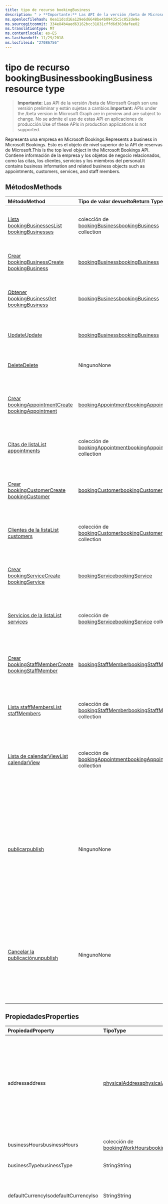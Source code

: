 ```yaml
---
title: tipo de recurso bookingBusiness
description: " > **Importante:** Las API de la versión /beta de Microsoft Graph son una versión preliminar y están sujetas a cambios. No se admite el uso de estas API en aplicaciones de producción."
ms.openlocfilehash: 0ea11dcd16a129e6d6648be4b09435c5c052de9e
ms.sourcegitcommit: 334e84b4aed63162bcc31831cffd6d363dafee02
ms.translationtype: MT
ms.contentlocale: es-ES
ms.lasthandoff: 11/29/2018
ms.locfileid: "27086756"
---
```

# <a name="bookingbusiness-resource-type"></a><span data-ttu-id="fa787-104">tipo de recurso bookingBusiness</span><span class="sxs-lookup"><span data-stu-id="fa787-104">bookingBusiness resource type</span></span>

 > <span data-ttu-id="fa787-105">**Importante:** Las API de la versión /beta de Microsoft Graph son una versión preliminar y están sujetas a cambios.</span><span class="sxs-lookup"><span data-stu-id="fa787-105">**Important:** APIs under the /beta version in Microsoft Graph are in preview and are subject to change.</span></span> <span data-ttu-id="fa787-106">No se admite el uso de estas API en aplicaciones de producción.</span><span class="sxs-lookup"><span data-stu-id="fa787-106">Use of these APIs in production applications is not supported.</span></span>
 
<span data-ttu-id="fa787-107">Representa una empresa en Microsoft Bookings.</span><span class="sxs-lookup"><span data-stu-id="fa787-107">Represents a business in Microsoft Bookings.</span></span> <span data-ttu-id="fa787-108">Esto es el objeto de nivel superior de la API de reservas de Microsoft.</span><span class="sxs-lookup"><span data-stu-id="fa787-108">This is the top level object in the Microsoft Bookings API.</span></span> <span data-ttu-id="fa787-109">Contiene información de la empresa y los objetos de negocio relacionados, como las citas, los clientes, servicios y los miembros del personal.</span><span class="sxs-lookup"><span data-stu-id="fa787-109">It contains business information and related business objects such as appointments, customers, services, and staff members.</span></span>

## <a name="methods"></a><span data-ttu-id="fa787-110">Métodos</span><span class="sxs-lookup"><span data-stu-id="fa787-110">Methods</span></span>

| <span data-ttu-id="fa787-111">Método</span><span class="sxs-lookup"><span data-stu-id="fa787-111">Method</span></span>           | <span data-ttu-id="fa787-112">Tipo de valor devuelto</span><span class="sxs-lookup"><span data-stu-id="fa787-112">Return Type</span></span>    |<span data-ttu-id="fa787-113">Descripción</span><span class="sxs-lookup"><span data-stu-id="fa787-113">Description</span></span>|
|:---------------|:--------|:----------|
|[<span data-ttu-id="fa787-114">Lista bookingBusinesses</span><span class="sxs-lookup"><span data-stu-id="fa787-114">List bookingBusinesses</span></span>](../api/bookingbusiness-list.md) | <span data-ttu-id="fa787-115">colección de [bookingBusiness](bookingbusiness.md)</span><span class="sxs-lookup"><span data-stu-id="fa787-115">[bookingBusiness](bookingbusiness.md) collection</span></span> |<span data-ttu-id="fa787-116">Obtener una colección de objetos de bookingbusiness en el inquilino.</span><span class="sxs-lookup"><span data-stu-id="fa787-116">Get a collection of bookingbusiness objects in the tenant.</span></span> |
|[<span data-ttu-id="fa787-117">Crear bookingBusiness</span><span class="sxs-lookup"><span data-stu-id="fa787-117">Create bookingBusiness</span></span>](../api/bookingbusiness-post-bookingbusinesses.md) | [<span data-ttu-id="fa787-118">bookingBusiness</span><span class="sxs-lookup"><span data-stu-id="fa787-118">bookingBusiness</span></span>](bookingbusiness.md) | <span data-ttu-id="fa787-119">Crear un nuevo negocio de Microsoft Bookings.</span><span class="sxs-lookup"><span data-stu-id="fa787-119">Create a new Microsoft Bookings business.</span></span> |
|[<span data-ttu-id="fa787-120">Obtener bookingBusiness</span><span class="sxs-lookup"><span data-stu-id="fa787-120">Get bookingBusiness</span></span>](../api/bookingbusiness-get.md) | [<span data-ttu-id="fa787-121">bookingBusiness</span><span class="sxs-lookup"><span data-stu-id="fa787-121">bookingBusiness</span></span>](bookingbusiness.md) |<span data-ttu-id="fa787-122">Leer las propiedades y las relaciones del objeto bookingBusiness.</span><span class="sxs-lookup"><span data-stu-id="fa787-122">Read properties and relationships of bookingBusiness object.</span></span>|
|[<span data-ttu-id="fa787-123">Update</span><span class="sxs-lookup"><span data-stu-id="fa787-123">Update</span></span>](../api/bookingbusiness-update.md) | [<span data-ttu-id="fa787-124">bookingBusiness</span><span class="sxs-lookup"><span data-stu-id="fa787-124">bookingBusiness</span></span>](bookingbusiness.md) |<span data-ttu-id="fa787-125">Actualizar las propiedades de un objeto **bookingBusiness** .</span><span class="sxs-lookup"><span data-stu-id="fa787-125">Update properties in a **bookingBusiness** object.</span></span> |
|[<span data-ttu-id="fa787-126">Delete</span><span class="sxs-lookup"><span data-stu-id="fa787-126">Delete</span></span>](../api/bookingbusiness-delete.md) | <span data-ttu-id="fa787-127">Ninguno</span><span class="sxs-lookup"><span data-stu-id="fa787-127">None</span></span> |<span data-ttu-id="fa787-128">Eliminar un objeto **bookingBusiness** .</span><span class="sxs-lookup"><span data-stu-id="fa787-128">Delete a **bookingBusiness** object.</span></span> |
|[<span data-ttu-id="fa787-129">Crear bookingAppointment</span><span class="sxs-lookup"><span data-stu-id="fa787-129">Create bookingAppointment</span></span>](../api/bookingbusiness-post-appointments.md) |[<span data-ttu-id="fa787-130">bookingAppointment</span><span class="sxs-lookup"><span data-stu-id="fa787-130">bookingAppointment</span></span>](bookingappointment.md)| <span data-ttu-id="fa787-131">Crear un nuevo bookingAppointment por la publicación de la colección de citas.</span><span class="sxs-lookup"><span data-stu-id="fa787-131">Create a new bookingAppointment by posting to the appointments collection.</span></span>|
|[<span data-ttu-id="fa787-132">Citas de lista</span><span class="sxs-lookup"><span data-stu-id="fa787-132">List appointments</span></span>](../api/bookingbusiness-list-appointments.md) |<span data-ttu-id="fa787-133">colección de [bookingAppointment](bookingappointment.md)</span><span class="sxs-lookup"><span data-stu-id="fa787-133">[bookingAppointment](bookingappointment.md) collection</span></span>| <span data-ttu-id="fa787-134">Obtener una colección de objetos bookingAppointment.</span><span class="sxs-lookup"><span data-stu-id="fa787-134">Get a bookingAppointment object collection.</span></span>|
|[<span data-ttu-id="fa787-135">Crear bookingCustomer</span><span class="sxs-lookup"><span data-stu-id="fa787-135">Create bookingCustomer</span></span>](../api/bookingbusiness-post-customers.md) |[<span data-ttu-id="fa787-136">bookingCustomer</span><span class="sxs-lookup"><span data-stu-id="fa787-136">bookingCustomer</span></span>](bookingcustomer.md)| <span data-ttu-id="fa787-137">Crear un nuevo bookingCustomer por la publicación de la colección de los clientes.</span><span class="sxs-lookup"><span data-stu-id="fa787-137">Create a new bookingCustomer by posting to the customers collection.</span></span>|
|[<span data-ttu-id="fa787-138">Clientes de la lista</span><span class="sxs-lookup"><span data-stu-id="fa787-138">List customers</span></span>](../api/bookingbusiness-list-customers.md) |<span data-ttu-id="fa787-139">colección de [bookingCustomer](bookingcustomer.md)</span><span class="sxs-lookup"><span data-stu-id="fa787-139">[bookingCustomer](bookingcustomer.md) collection</span></span>| <span data-ttu-id="fa787-140">Obtener una colección de objetos bookingCustomer.</span><span class="sxs-lookup"><span data-stu-id="fa787-140">Get a bookingCustomer object collection.</span></span>|
|[<span data-ttu-id="fa787-141">Crear bookingService</span><span class="sxs-lookup"><span data-stu-id="fa787-141">Create bookingService</span></span>](../api/bookingbusiness-post-services.md) |[<span data-ttu-id="fa787-142">bookingService</span><span class="sxs-lookup"><span data-stu-id="fa787-142">bookingService</span></span>](bookingservice.md)| <span data-ttu-id="fa787-143">Crear un nuevo bookingService por la publicación de la colección de servicios.</span><span class="sxs-lookup"><span data-stu-id="fa787-143">Create a new bookingService by posting to the services collection.</span></span>|
|[<span data-ttu-id="fa787-144">Servicios de la lista</span><span class="sxs-lookup"><span data-stu-id="fa787-144">List services</span></span>](../api/bookingbusiness-list-services.md) |<span data-ttu-id="fa787-145">colección de [bookingService](bookingservice.md)</span><span class="sxs-lookup"><span data-stu-id="fa787-145">[bookingService](bookingservice.md) collection</span></span>| <span data-ttu-id="fa787-146">Obtener una colección de objetos bookingService.</span><span class="sxs-lookup"><span data-stu-id="fa787-146">Get a bookingService object collection.</span></span>|
|[<span data-ttu-id="fa787-147">Crear bookingStaffMember</span><span class="sxs-lookup"><span data-stu-id="fa787-147">Create bookingStaffMember</span></span>](../api/bookingbusiness-post-staffmembers.md) |[<span data-ttu-id="fa787-148">bookingStaffMember</span><span class="sxs-lookup"><span data-stu-id="fa787-148">bookingStaffMember</span></span>](bookingstaffmember.md)| <span data-ttu-id="fa787-149">Crear un nuevo bookingStaffMember por la publicación de la colección staffMembers.</span><span class="sxs-lookup"><span data-stu-id="fa787-149">Create a new bookingStaffMember by posting to the staffMembers collection.</span></span>|
|[<span data-ttu-id="fa787-150">Lista staffMembers</span><span class="sxs-lookup"><span data-stu-id="fa787-150">List staffMembers</span></span>](../api/bookingbusiness-list-staffmembers.md) |<span data-ttu-id="fa787-151">colección de [bookingStaffMember](bookingstaffmember.md)</span><span class="sxs-lookup"><span data-stu-id="fa787-151">[bookingStaffMember](bookingstaffmember.md) collection</span></span>| <span data-ttu-id="fa787-152">Obtener una colección de objetos bookingStaffMember.</span><span class="sxs-lookup"><span data-stu-id="fa787-152">Get a bookingStaffMember object collection.</span></span>|
|[<span data-ttu-id="fa787-153">Lista de calendarView</span><span class="sxs-lookup"><span data-stu-id="fa787-153">List calendarView</span></span>](../api/bookingbusiness-list-calendarview.md)|<span data-ttu-id="fa787-154">colección de [bookingAppointment](bookingappointment.md)</span><span class="sxs-lookup"><span data-stu-id="fa787-154">[bookingAppointment](bookingappointment.md) collection</span></span>|<span data-ttu-id="fa787-155">Obtener la colección de objetos **bookingAppointment** que se produce en el intervalo de fechas especificado.</span><span class="sxs-lookup"><span data-stu-id="fa787-155">Get the collection of **bookingAppointment** objects that occurs in the specified date range.</span></span>|
|[<span data-ttu-id="fa787-156">publicar</span><span class="sxs-lookup"><span data-stu-id="fa787-156">publish</span></span>](../api/bookingbusiness-publish.md)|<span data-ttu-id="fa787-157">Ninguno</span><span class="sxs-lookup"><span data-stu-id="fa787-157">None</span></span>|<span data-ttu-id="fa787-158">Ponga la página programación de este negocio a disposición de los clientes externos.</span><span class="sxs-lookup"><span data-stu-id="fa787-158">Make the scheduling page of this business available to external customers.</span></span> <span data-ttu-id="fa787-159">Establezca la propiedad **isPublished** en true y la propiedad **publicUrl** a la dirección URL de la página de programación.</span><span class="sxs-lookup"><span data-stu-id="fa787-159">Set the **isPublished** property to true, and **publicUrl** property to the URL of the scheduling page.</span></span>|
|[<span data-ttu-id="fa787-160">Cancelar la publicación</span><span class="sxs-lookup"><span data-stu-id="fa787-160">unpublish</span></span>](../api/bookingbusiness-unpublish.md)|<span data-ttu-id="fa787-161">Ninguno</span><span class="sxs-lookup"><span data-stu-id="fa787-161">None</span></span>| <span data-ttu-id="fa787-162">Hacer que la página programación de esta empresa no está disponible para los clientes externos.</span><span class="sxs-lookup"><span data-stu-id="fa787-162">Make the scheduling page of this business not available to external customers.</span></span> <span data-ttu-id="fa787-163">Establezca la propiedad **isPublished** en false y la propiedad **publicUrl** en null.</span><span class="sxs-lookup"><span data-stu-id="fa787-163">Set the **isPublished** property to false, and **publicUrl** property to null.</span></span>|

## <a name="properties"></a><span data-ttu-id="fa787-164">Propiedades</span><span class="sxs-lookup"><span data-stu-id="fa787-164">Properties</span></span>
| <span data-ttu-id="fa787-165">Propiedad</span><span class="sxs-lookup"><span data-stu-id="fa787-165">Property</span></span>     | <span data-ttu-id="fa787-166">Tipo</span><span class="sxs-lookup"><span data-stu-id="fa787-166">Type</span></span>   |<span data-ttu-id="fa787-167">Descripción</span><span class="sxs-lookup"><span data-stu-id="fa787-167">Description</span></span>|
|:---------------|:--------|:----------|
|<span data-ttu-id="fa787-168">address</span><span class="sxs-lookup"><span data-stu-id="fa787-168">address</span></span>|[<span data-ttu-id="fa787-169">physicalAddress</span><span class="sxs-lookup"><span data-stu-id="fa787-169">physicalAddress</span></span>](physicaladdress.md)|<span data-ttu-id="fa787-170">La dirección de la empresa.</span><span class="sxs-lookup"><span data-stu-id="fa787-170">The street address of the business.</span></span> <span data-ttu-id="fa787-171">La propiedad **address** , junto con el **teléfono** y **webSiteUrl**, aparecen en el pie de página de un página de programación de negocio.</span><span class="sxs-lookup"><span data-stu-id="fa787-171">The **address** property, together with **phone** and **webSiteUrl**, appear in the footer of a business scheduling page.</span></span>|
|<span data-ttu-id="fa787-172">businessHours</span><span class="sxs-lookup"><span data-stu-id="fa787-172">businessHours</span></span>|<span data-ttu-id="fa787-173">colección de [bookingWorkHours](bookingworkhours.md)</span><span class="sxs-lookup"><span data-stu-id="fa787-173">[bookingWorkHours](bookingworkhours.md) collection</span></span>|<span data-ttu-id="fa787-174">Las horas de operación para la empresa.</span><span class="sxs-lookup"><span data-stu-id="fa787-174">The hours of operation for the business.</span></span>|
|<span data-ttu-id="fa787-175">businessType</span><span class="sxs-lookup"><span data-stu-id="fa787-175">businessType</span></span>|<span data-ttu-id="fa787-176">String</span><span class="sxs-lookup"><span data-stu-id="fa787-176">String</span></span>|<span data-ttu-id="fa787-177">El tipo de negocio.</span><span class="sxs-lookup"><span data-stu-id="fa787-177">The type of business.</span></span>|
|<span data-ttu-id="fa787-178">defaultCurrencyIso</span><span class="sxs-lookup"><span data-stu-id="fa787-178">defaultCurrencyIso</span></span>|<span data-ttu-id="fa787-179">String</span><span class="sxs-lookup"><span data-stu-id="fa787-179">String</span></span>|<span data-ttu-id="fa787-180">El código para la moneda que la empresa opera en Microsoft Bookings.</span><span class="sxs-lookup"><span data-stu-id="fa787-180">The code for the currency that the business operates in on Microsoft Bookings.</span></span>|
|<span data-ttu-id="fa787-181">displayName</span><span class="sxs-lookup"><span data-stu-id="fa787-181">displayName</span></span>|<span data-ttu-id="fa787-182">String</span><span class="sxs-lookup"><span data-stu-id="fa787-182">String</span></span>|<span data-ttu-id="fa787-183">El nombre de la empresa, las interfaces con los clientes.</span><span class="sxs-lookup"><span data-stu-id="fa787-183">The name of the business, which interfaces with customers.</span></span> <span data-ttu-id="fa787-184">Este nombre aparece en la parte superior de la página de programación de empresa.</span><span class="sxs-lookup"><span data-stu-id="fa787-184">This name appears at the top of the business scheduling page.</span></span>|
|<span data-ttu-id="fa787-185">email</span><span class="sxs-lookup"><span data-stu-id="fa787-185">email</span></span>|<span data-ttu-id="fa787-186">String</span><span class="sxs-lookup"><span data-stu-id="fa787-186">String</span></span>|<span data-ttu-id="fa787-187">La dirección de correo electrónico para el negocio.</span><span class="sxs-lookup"><span data-stu-id="fa787-187">The email address for the business.</span></span>|
|<span data-ttu-id="fa787-188">id</span><span class="sxs-lookup"><span data-stu-id="fa787-188">id</span></span>|<span data-ttu-id="fa787-189">String</span><span class="sxs-lookup"><span data-stu-id="fa787-189">String</span></span>|<span data-ttu-id="fa787-190">Un identificador de programación único para el negocio.</span><span class="sxs-lookup"><span data-stu-id="fa787-190">A unique programmatic identifier for the business.</span></span> <span data-ttu-id="fa787-191">Solo lectura.</span><span class="sxs-lookup"><span data-stu-id="fa787-191">Read-only.</span></span>|
|<span data-ttu-id="fa787-192">isPublished</span><span class="sxs-lookup"><span data-stu-id="fa787-192">isPublished</span></span>|<span data-ttu-id="fa787-193">Booleano</span><span class="sxs-lookup"><span data-stu-id="fa787-193">Boolean</span></span>|<span data-ttu-id="fa787-194">La página de programación se realizó disponible para los clientes externos.</span><span class="sxs-lookup"><span data-stu-id="fa787-194">The scheduling page has been made available to external customers.</span></span> <span data-ttu-id="fa787-195">Use las acciones de **Publicar** y **Cancelar la publicación** para establecer esta propiedad.</span><span class="sxs-lookup"><span data-stu-id="fa787-195">Use the **publish** and **unpublish** actions to set this property.</span></span> <span data-ttu-id="fa787-196">Solo lectura.</span><span class="sxs-lookup"><span data-stu-id="fa787-196">Read-only.</span></span>|
|<span data-ttu-id="fa787-197">phone</span><span class="sxs-lookup"><span data-stu-id="fa787-197">phone</span></span>|<span data-ttu-id="fa787-198">String</span><span class="sxs-lookup"><span data-stu-id="fa787-198">String</span></span>|<span data-ttu-id="fa787-199">El número de teléfono para el negocio.</span><span class="sxs-lookup"><span data-stu-id="fa787-199">The telephone number for the business.</span></span> <span data-ttu-id="fa787-200">La propiedad de **teléfono** , junto con la **dirección** y **webSiteUrl**, aparecen en el pie de página de un página de programación de negocio.</span><span class="sxs-lookup"><span data-stu-id="fa787-200">The **phone** property, together with **address** and **webSiteUrl**, appear in the footer of a business scheduling page.</span></span>|
|<span data-ttu-id="fa787-201">publicUrl</span><span class="sxs-lookup"><span data-stu-id="fa787-201">publicUrl</span></span>|<span data-ttu-id="fa787-202">String</span><span class="sxs-lookup"><span data-stu-id="fa787-202">String</span></span>|<span data-ttu-id="fa787-203">La dirección URL de la página de programación, que se establece después de [Publicar](../api/bookingbusiness-publish.md) o [Cancelar la publicación de](../api/bookingbusiness-unpublish.md) la página.</span><span class="sxs-lookup"><span data-stu-id="fa787-203">The URL for the scheduling page, which is set after you [publish](../api/bookingbusiness-publish.md) or [unpublish](../api/bookingbusiness-unpublish.md) the page.</span></span> <span data-ttu-id="fa787-204">Solo lectura.</span><span class="sxs-lookup"><span data-stu-id="fa787-204">Read-only.</span></span>|
|<span data-ttu-id="fa787-205">schedulingPolicy</span><span class="sxs-lookup"><span data-stu-id="fa787-205">schedulingPolicy</span></span>|[<span data-ttu-id="fa787-206">bookingSchedulingPolicy</span><span class="sxs-lookup"><span data-stu-id="fa787-206">bookingSchedulingPolicy</span></span>](bookingschedulingpolicy.md)|<span data-ttu-id="fa787-207">Especifica cómo se pueden crear reservas para este negocio.</span><span class="sxs-lookup"><span data-stu-id="fa787-207">Specifies how bookings can be created for this business.</span></span>|
|<span data-ttu-id="fa787-208">webSiteUrl</span><span class="sxs-lookup"><span data-stu-id="fa787-208">webSiteUrl</span></span>|<span data-ttu-id="fa787-209">String</span><span class="sxs-lookup"><span data-stu-id="fa787-209">String</span></span>|<span data-ttu-id="fa787-210">La dirección URL del sitio web de negocio.</span><span class="sxs-lookup"><span data-stu-id="fa787-210">The URL of the business web site.</span></span> <span data-ttu-id="fa787-211">La propiedad **webSiteUrl** , junto con la **dirección**, **teléfono**, aparecen en el pie de página de una página de programación de negocio.</span><span class="sxs-lookup"><span data-stu-id="fa787-211">The **webSiteUrl** property, together with **address**, **phone**, appear in the footer of a business scheduling page.</span></span>|

## <a name="relationships"></a><span data-ttu-id="fa787-212">Relaciones</span><span class="sxs-lookup"><span data-stu-id="fa787-212">Relationships</span></span>
| <span data-ttu-id="fa787-213">Relación</span><span class="sxs-lookup"><span data-stu-id="fa787-213">Relationship</span></span> | <span data-ttu-id="fa787-214">Tipo</span><span class="sxs-lookup"><span data-stu-id="fa787-214">Type</span></span>   |<span data-ttu-id="fa787-215">Descripción</span><span class="sxs-lookup"><span data-stu-id="fa787-215">Description</span></span>|
|:---------------|:--------|:----------|
|<span data-ttu-id="fa787-216">appointments</span><span class="sxs-lookup"><span data-stu-id="fa787-216">appointments</span></span>|<span data-ttu-id="fa787-217">colección de [bookingAppointment](bookingappointment.md)</span><span class="sxs-lookup"><span data-stu-id="fa787-217">[bookingAppointment](bookingappointment.md) collection</span></span>| <span data-ttu-id="fa787-218">Todas las citas de esta empresa.</span><span class="sxs-lookup"><span data-stu-id="fa787-218">All the appointments of this business.</span></span> <span data-ttu-id="fa787-219">Solo lectura.</span><span class="sxs-lookup"><span data-stu-id="fa787-219">Read-only.</span></span> <span data-ttu-id="fa787-220">Admite valores NULL.</span><span class="sxs-lookup"><span data-stu-id="fa787-220">Nullable.</span></span>|
|<span data-ttu-id="fa787-221">calendarView</span><span class="sxs-lookup"><span data-stu-id="fa787-221">calendarView</span></span>|<span data-ttu-id="fa787-222">colección de [bookingAppointment](bookingappointment.md)</span><span class="sxs-lookup"><span data-stu-id="fa787-222">[bookingAppointment](bookingappointment.md) collection</span></span>| <span data-ttu-id="fa787-223">El conjunto de citas de esta empresa en un intervalo de fechas especificado.</span><span class="sxs-lookup"><span data-stu-id="fa787-223">The set of appointments of this business in a specified date range.</span></span> <span data-ttu-id="fa787-224">Solo lectura.</span><span class="sxs-lookup"><span data-stu-id="fa787-224">Read-only.</span></span> <span data-ttu-id="fa787-225">Admite valores NULL.</span><span class="sxs-lookup"><span data-stu-id="fa787-225">Nullable.</span></span>|
|<span data-ttu-id="fa787-226">clientes</span><span class="sxs-lookup"><span data-stu-id="fa787-226">customers</span></span>|<span data-ttu-id="fa787-227">colección de [bookingCustomer](bookingcustomer.md)</span><span class="sxs-lookup"><span data-stu-id="fa787-227">[bookingCustomer](bookingcustomer.md) collection</span></span>| <span data-ttu-id="fa787-228">Todos los clientes de este negocio.</span><span class="sxs-lookup"><span data-stu-id="fa787-228">All the customers of this business.</span></span> <span data-ttu-id="fa787-229">Solo lectura.</span><span class="sxs-lookup"><span data-stu-id="fa787-229">Read-only.</span></span> <span data-ttu-id="fa787-230">Admite valores NULL.</span><span class="sxs-lookup"><span data-stu-id="fa787-230">Nullable.</span></span>|
|<span data-ttu-id="fa787-231">servicios</span><span class="sxs-lookup"><span data-stu-id="fa787-231">services</span></span>|<span data-ttu-id="fa787-232">colección de [bookingService](bookingservice.md)</span><span class="sxs-lookup"><span data-stu-id="fa787-232">[bookingService](bookingservice.md) collection</span></span>| <span data-ttu-id="fa787-233">Todos los servicios ofrecidos por esta empresa.</span><span class="sxs-lookup"><span data-stu-id="fa787-233">All the services offered by this business.</span></span> <span data-ttu-id="fa787-234">Solo lectura.</span><span class="sxs-lookup"><span data-stu-id="fa787-234">Read-only.</span></span> <span data-ttu-id="fa787-235">Admite valores NULL.</span><span class="sxs-lookup"><span data-stu-id="fa787-235">Nullable.</span></span>|
|<span data-ttu-id="fa787-236">staffMembers</span><span class="sxs-lookup"><span data-stu-id="fa787-236">staffMembers</span></span>|<span data-ttu-id="fa787-237">colección de [bookingStaffMember](bookingstaffmember.md)</span><span class="sxs-lookup"><span data-stu-id="fa787-237">[bookingStaffMember](bookingstaffmember.md) collection</span></span>| <span data-ttu-id="fa787-238">Todos los personal miembros que proporcionan servicios en este negocio.</span><span class="sxs-lookup"><span data-stu-id="fa787-238">All the staff members that provide services in this business.</span></span> <span data-ttu-id="fa787-239">Solo lectura.</span><span class="sxs-lookup"><span data-stu-id="fa787-239">Read-only.</span></span> <span data-ttu-id="fa787-240">Admite valores NULL.</span><span class="sxs-lookup"><span data-stu-id="fa787-240">Nullable.</span></span>|

## <a name="json-representation"></a><span data-ttu-id="fa787-241">Representación JSON</span><span class="sxs-lookup"><span data-stu-id="fa787-241">JSON representation</span></span>

<span data-ttu-id="fa787-242">Esta es una representación JSON del recurso.</span><span class="sxs-lookup"><span data-stu-id="fa787-242">The following is a JSON representation of the resource.</span></span>

<!-- {
  "blockType": "resource",
  "optionalProperties": [

  ],
  "@odata.type": "microsoft.graph.bookingBusiness"
}-->

```json
{
  "address": {"@odata.type": "microsoft.graph.physicalAddress"},
  "businessHours": [{"@odata.type": "microsoft.graph.bookingWorkHours"}],
  "businessType": "String",
  "defaultCurrencyIso": "String",
  "displayName": "String",
  "email": "String",
  "id": "String (identifier)",
  "isPublished": true,
  "phone": "String",
  "publicUrl": "String",
  "schedulingPolicy": {"@odata.type": "microsoft.graph.bookingSchedulingPolicy"},
  "webSiteUrl": "String"
}

```

## <a name="see-also"></a><span data-ttu-id="fa787-243">Vea también</span><span class="sxs-lookup"><span data-stu-id="fa787-243">See also</span></span>


<!-- uuid: 8fcb5dbc-d5aa-4681-8e31-b001d5168d79
2015-10-25 14:57:30 UTC -->
<!-- {
  "type": "#page.annotation",
  "description": "bookingBusiness resource",
  "keywords": "",
  "section": "documentation",
  "tocPath": ""
}-->